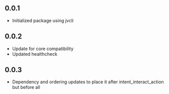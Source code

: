 ## 0.0.1
- Initialized package using jvcli

## 0.0.2
- Update for core compatibility
- Updated healthcheck

## 0.0.3
- Dependency and ordering updates to place it after intent_interact_action but before all
